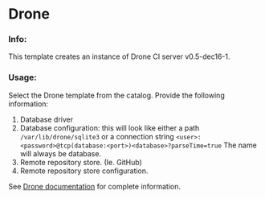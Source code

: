 # Drone

### Info:

This template creates an instance of Drone CI server v0.5-dec16-1.

### Usage:

Select the Drone template from the catalog. Provide the following information:

1. Database driver
2. Database configuration: this will look like either a path `/var/lib/drone/sqlite3` or a connection string `<user>:<password>@tcp(database:<port>)<database>?parseTime=true`
The name will always be database.
3. Remote repository store. (Ie. GitHub)
4. Remote repository store configuration.

See [Drone documentation](http://readme.drone.io/setup/overview/) for complete information.
